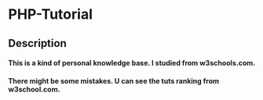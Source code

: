 # PHP-Tutorial
<h2>Description</h2>
<h4>This is a kind of personal knowledge base. I studied from w3schools.com.</h4>
<h4>There might be some mistakes. U can see the tuts ranking from w3school.com.</h4>
